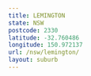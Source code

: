 ```yaml
---
title: LEMINGTON
state: NSW
postcode: 2330
latitude: -32.760486
longitude: 150.972137
url: /nsw/lemington/
layout: suburb
---
```

